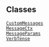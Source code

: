 ## Classes

<a href="../object/CustomMessages.html#CustomMessages"
target="main"><code>CustomMessages</code></a>  
<a href="../object/MessageCtx.html#MessageCtx"
target="main"><code>MessageCtx</code></a>  
<a href="../object/MessageParams.html#MessageParams"
target="main"><code>MessageParams</code></a>  
<a href="../object/VerbTense.html#VerbTense"
target="main"><code>VerbTense</code></a>  
